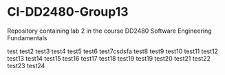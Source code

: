 # CI-DD2480-Group13
Repository containing lab 2 in the course DD2480 Software Engineering Fundamentals

test
test2
test3
test4
test5
test6
test7csdsfa
test8
test9
test10
test11
test12
test13
test14
test15
test16
test17
test18
test19
test19
test20
test21
test22
test23
test24
